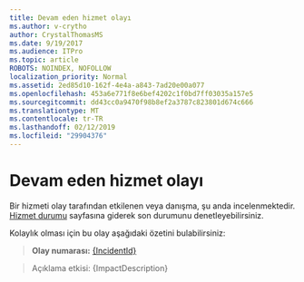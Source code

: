 ```yaml
---
title: Devam eden hizmet olayı
ms.author: v-crytho
author: CrystalThomasMS
ms.date: 9/19/2017
ms.audience: ITPro
ms.topic: article
ROBOTS: NOINDEX, NOFOLLOW
localization_priority: Normal
ms.assetid: 2ed85d10-162f-4e4a-a843-7ad20e00a077
ms.openlocfilehash: 453a6e771f8e6bef4202c1f0bd7ff03035a157e5
ms.sourcegitcommit: dd43cc0a9470f98b8ef2a3787c823801d674c666
ms.translationtype: MT
ms.contentlocale: tr-TR
ms.lasthandoff: 02/12/2019
ms.locfileid: "29904376"
---
```

# <a name="service-incident-in-progress"></a>Devam eden hizmet olayı

Bir hizmeti olay tarafından etkilenen veya danışma, şu anda incelenmektedir. [Hizmet durumu](https://admin.microsoft.com/adminportal/home#/servicehealth) sayfasına giderek son durumunu denetleyebilirsiniz. 
  
Kolaylık olması için bu olay aşağıdaki özetini bulabilirsiniz:
  
> **Olay numarası:** [{IncidentId}](https://admin.microsoft.com/adminportal/home#/servicehealth)
    
> Açıklama etkisi: {ImpactDescription}
    

